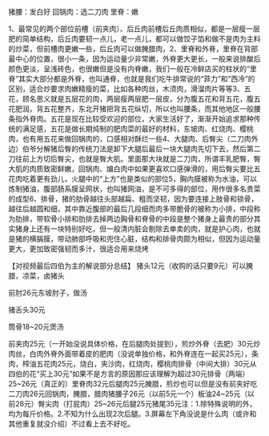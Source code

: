 猪腰：发白好
回锅肉：选二刀肉
里脊：嫩

1、最常见的两个部位前槽（前夹肉）、后丘肉前槽后丘肉质相似，都是一层瘦一层肥的简单结构，后丘肉要韧一点儿，老一点儿，都可以做饺子馅和做不是肉为主料的炒菜，但前槽肉更嫩一些，后丘肉可以做腌腊肉，2、里脊和外脊，里脊在背部最中心的位置，很小一条，因为运动量少非常嫩，外脊更大更长，一般来说排酸后颜色更淡，呈浅砖色，也很嫩但是没有内脊嫩，我们一般在冷鲜店买的柱状的“里脊”其实大部分都是外脊，也叫通脊，也就是我们吃牛排常说的“菲力”和“西冷”的区别，适合炒要求肉嫩精瘦的菜，比如各种肉丝，木须肉，滑溜肉片等等3、五花，顾名思义就是五层花的肉，两层瘦两层肥一层皮，分为腹五花和背五花，腹五花肥润，背五花整齐，东北开猪把背五花纵切，所以也叫腰条，而其他地区一般腰条指外脊肉。五花是现在比较受欢迎的部位，大家生活好了，渐渐开始追求那种传统的满足感，五花是做长期炖制的肥肉菜的最好的材料，东坡肉、红烧肉、樱桃肉，也有用五花来做回锅肉的，口感相对酥烂一些4、大腿肉、后臀尖（二刀肉外边）伯爷分解猪后臀的传统刀法是卸下大腿后最后一块大腿肉先切下去，然后第二刀往前上方切后臀尖，也就是臀大肌。里面那大块就是二刀肉，所谓丰乳肥臀，臀大肌的肉质致密鲜嫩，回锅肉、煸白肉中如果更喜欢口感弹滑的，用后臀尖要比五花肉吃着更有劲儿，火腿中的“上方”也是类似的部位5，胸内膜被称为水油，可以炼制猪油，腹部肠系膜呈网状，也叫猪网油，是不可多得的部位，用作很多名贵菜的成型6、排骨，猪的肋骨越往头部越扁、粗而坚韧，因为要连接上肢骨和锁骨，越往后越圆和细，其中靠近腹部的最后几段细而肉多带脆骨的被称为小排，中段称为肋排，带软骨小排和肋排去掉两边胸骨和脊骨的中段是整个猪身上最贵的部分其实猪身上还有一块特别好吃，但一般清内脏会剔除去单卖的肉，就是护心肉，也就是猪的横膈膜，带动肺部呼吸和兜住心脏，结构和排骨肉颇为相似，但因为运动量更大，更加致密强韧而多汁，很适合用来烧烤

【对视频最后四伯为主的解说部分总结】
猪头12元（收购的话只要9元）可以腌腊，凉菜，卤猪头

前肘26元东坡肘子，做汤

猪舌头30元

筒骨18~20元煲汤

前夹肉25元（一开始没说具体价格，在后腿肉处提到），煎炒外脊（去肥）30元炒肉丝，白肉外脊外面带着皮的肥肉（没说单独价格，和外脊连在一起买25元），条肉，榨油五花肉25元，烧白，夹沙肉，红烧肉，樱桃肉排骨（中间大排）30元从四伯的花“买上30元”如果不是方言的原因那应该理解为超过30元排骨（两端）25~26元（真正的）里脊肉32元后腿肉25元腌腊，煎炒也可以但是没有前夹好吃二刀肉26元回锅肉，腌腊，腊肉猪腰子26元（以前5元一个）板油24~25元（以前28元）臀尖肉（打屁肉）25~26元后腿25元猪尾35元注：1.除特殊说明的外，均为每斤价格。2.不知为什么出现2次后腿。3.屏幕左下角没说是什么肉（或许和其他重复就没介绍）不过看上去不好吃。


